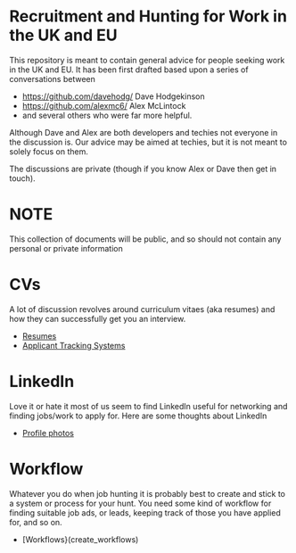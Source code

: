 # Recruitment and Hunting for Work in the UK and EU

This repository is meant to contain general advice for people seeking work in the UK and EU.
It has been first drafted based upon a series of conversations between 

* https://github.com/davehodg/ Dave Hodgekinson
* https://github.com/alexmc6/ Alex McLintock
* and several others who were far more helpful.

Although Dave and Alex are both developers and techies not everyone in the discussion is. 
Our advice may be aimed at techies, but it is not meant to solely focus on them. 

The discussions are private (though if you know Alex or Dave then get in touch). 

# NOTE

This collection of documents will be public, and so should not contain any personal or private information 

# CVs

A lot of discussion revolves around curriculum vitaes (aka resumes) and how they can successfully get you an interview. 

* [Resumes](./resumes)
* [Applicant Tracking Systems](ats_systems)

# LinkedIn

Love it or hate it most of us seem to find LinkedIn useful for networking and finding jobs/work to apply for. 
Here are some thoughts about LinkedIn

* [Profile photos](profile_photos)

# Workflow

Whatever you do when job hunting it is probably best to create and stick to a system or process for your hunt. 
You need some kind of workflow for finding suitable job ads, or leads, keeping track of those you have applied for, and so on. 

* [Workflows}(create_workflows)


